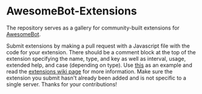 # AwesomeBot-Extensions

The repository serves as a gallery for community-built extensions for [AwesomeBot](http://awesomebot.xyz/).

Submit extensions by making a pull request with a Javascript file with the code for your extension. There should be a comment block at the top of the extension specifying the name, type, and key as well as interval, usage, extended help, and case (depending on type). Use [this](https://github.com/BitQuote/AwesomeBot-Extensions/blob/master/rip.js) as an example and read the [extensions wiki page](https://github.com/BitQuote/AwesomeBot/wiki/Extensions) for more information. Make sure the extension you submit hasn't already been added and is not specific to a single server. Thanks for your contributions!